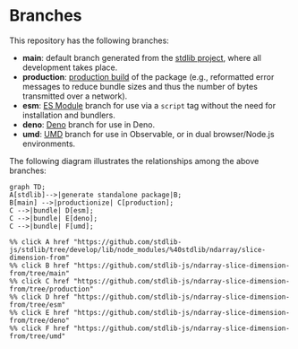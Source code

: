 <!--

@license Apache-2.0

Copyright (c) 2022 The Stdlib Authors.

Licensed under the Apache License, Version 2.0 (the "License");
you may not use this file except in compliance with the License.
You may obtain a copy of the License at

    http://www.apache.org/licenses/LICENSE-2.0

Unless required by applicable law or agreed to in writing, software
distributed under the License is distributed on an "AS IS" BASIS,
WITHOUT WARRANTIES OR CONDITIONS OF ANY KIND, either express or implied.
See the License for the specific language governing permissions and
limitations under the License.

-->

# Branches

This repository has the following branches:

-   **main**: default branch generated from the [stdlib project][stdlib-url], where all development takes place.
-   **production**: [production build][production-url] of the package (e.g., reformatted error messages to reduce bundle sizes and thus the number of bytes transmitted over a network).
-   **esm**: [ES Module][esm-url] branch for use via a `script` tag without the need for installation and bundlers.
-   **deno**: [Deno][deno-url] branch for use in Deno.
-   **umd**: [UMD][umd-url] branch for use in Observable, or in dual browser/Node.js environments.

The following diagram illustrates the relationships among the above branches:

```mermaid
graph TD;
A[stdlib]-->|generate standalone package|B;
B[main] -->|productionize| C[production];
C -->|bundle| D[esm];
C -->|bundle| E[deno];
C -->|bundle| F[umd];

%% click A href "https://github.com/stdlib-js/stdlib/tree/develop/lib/node_modules/%40stdlib/ndarray/slice-dimension-from"
%% click B href "https://github.com/stdlib-js/ndarray-slice-dimension-from/tree/main"
%% click C href "https://github.com/stdlib-js/ndarray-slice-dimension-from/tree/production"
%% click D href "https://github.com/stdlib-js/ndarray-slice-dimension-from/tree/esm"
%% click E href "https://github.com/stdlib-js/ndarray-slice-dimension-from/tree/deno"
%% click F href "https://github.com/stdlib-js/ndarray-slice-dimension-from/tree/umd"
```

[stdlib-url]: https://github.com/stdlib-js/stdlib/tree/develop/lib/node_modules/%40stdlib/ndarray/slice-dimension-from
[production-url]: https://github.com/stdlib-js/ndarray-slice-dimension-from/tree/production
[deno-url]: https://github.com/stdlib-js/ndarray-slice-dimension-from/tree/deno
[umd-url]: https://github.com/stdlib-js/ndarray-slice-dimension-from/tree/umd
[esm-url]: https://github.com/stdlib-js/ndarray-slice-dimension-from/tree/esm